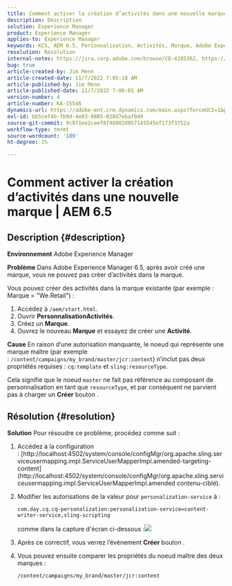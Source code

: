 ```yaml
---
title: Comment activer la création d’activités dans une nouvelle marque | AEM 6.5
description: Description
solution: Experience Manager
product: Experience Manager
applies-to: Experience Manager
keywords: KCS, AEM 6.5, Personnalisation, Activités, Marque, Adobe Experience Manager, activer, créer, créer
resolution: Resolution
internal-notes: https://jira.corp.adobe.com/browse/CQ-4285362, https://jira.corp.adobe.com/browse/CQ-4278366, https://daycare.day.com/content/home/ubs_cq/ubs_ch/fit_internet/214314.html#post0006
bug: true
article-created-by: Jim Menn
article-created-date: 11/7/2022 7:05:18 AM
article-published-by: Jim Menn
article-published-date: 11/7/2022 7:06:01 AM
version-number: 4
article-number: KA-15546
dynamics-url: https://adobe-ent.crm.dynamics.com/main.aspx?forceUCI=1&pagetype=entityrecord&etn=knowledgearticle&id=ea81b688-6a5e-ed11-9561-6045bd0065f9
exl-id: bb5cef4b-fb9d-4e03-9885-028d7ebaf0d4
source-git-commit: 9c971ee2ceef8f48902d857145545ef173f3752a
workflow-type: tm+mt
source-wordcount: '189'
ht-degree: 1%

---
```


# Comment activer la création d’activités dans une nouvelle marque | AEM 6.5

## Description {#description}


<b>Environnement</b>
Adobe Experience Manager

<b>Problème</b>
Dans Adobe Experience Manager 6.5, après avoir créé une marque, vous ne pouvez pas créer d’activités dans la marque.

Vous pouvez créer des activités dans la marque existante (par exemple : Marque = &quot;We.Retail&quot;) :

1. Accédez à `/aem/start.html`.
2. Ouvrir <b>Personnalisation</b><b>Activités</b>.
3. Créez un <b>Marque</b>.
4. Ouvrez le nouveau <b>Marque</b> et essayez de créer une <b>Activité</b>.


<b>Cause</b>
En raison d’une autorisation manquante, le noeud qui représente une marque maître (par exemple : `/content/campaigns/my_brand/master/jcr:content`) n’inclut pas deux propriétés requises : `cq:template` et `sling:resourceType`.

Cela signifie que le noeud `master` ne fait pas référence au composant de personnalisation en tant que `resourceType`, et par conséquent ne parvient pas à charger un <b>Créer</b> bouton .








## Résolution {#resolution}


<b>Solution</b>
Pour résoudre ce problème, procédez comme suit :

1. Accédez à la configuration : [http://localhost:4502/system/console/configMgr/org.apache.sling.serviceusermapping.impl.ServiceUserMapperImpl.amended-targeting-content](http://localhost:4502/system/console/configMgr/org.apache.sling.serviceusermapping.impl.ServiceUserMapperImpl.amended contenu-ciblé).
2. Modifier les autorisations de la valeur pour `personalization-service` à :

   `com.day.cq.cq-personalization:personalization-service=content-writer-service,sling-scripting`

   comme dans la capture d&#39;écran ci-dessous :![](https://adobe.sharepoint.com/sites/D365EntAttachments/knowledgearticle/How%20to%20enable%20creating%20Activities%20inside%20a%20new%20Brand%20-%20Personalization%20-%20AEM%206-5_19685F9AF794EA11A811000D3A303484/Activity_Brand_Create.jpg)
3. Après ce correctif, vous verrez l’événement <b>Créer</b> bouton .
4. Vous pouvez ensuite comparer les propriétés du noeud maître des deux marques :


   ```
   /content/campaigns/my_brand/master/jcr:content
   ```
